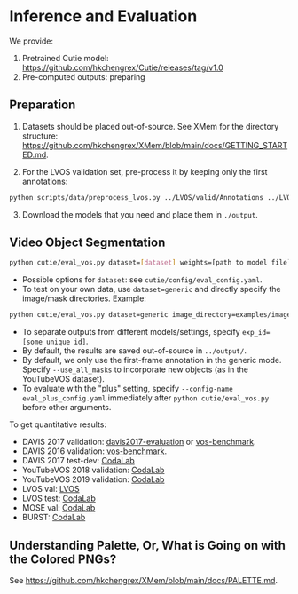 # Inference and Evaluation

We provide:

1. Pretrained Cutie model: <https://github.com/hkchengrex/Cutie/releases/tag/v1.0>
2. Pre-computed outputs: preparing

## Preparation

1. Datasets should be placed out-of-source. See XMem for the directory structure: <https://github.com/hkchengrex/XMem/blob/main/docs/GETTING_STARTED.md>.

2. For the LVOS validation set, pre-process it by keeping only the first annotations:

```bash
python scripts/data/preprocess_lvos.py ../LVOS/valid/Annotations ../LVOS/valid/Annotations_first_only
```

3. Download the models that you need and place them in `./output`.

## Video Object Segmentation

```bash
python cutie/eval_vos.py dataset=[dataset] weights=[path to model file] model=[small/base]
```

- Possible options for `dataset`: see `cutie/config/eval_config.yaml`.
- To test on your own data, use `dataset=generic` and directly specify the image/mask directories. Example:

```bash
python cutie/eval_vos.py dataset=generic image_directory=examples/images mask_directory=examples/masks size=480
```

- To separate outputs from different models/settings, specify `exp_id=[some unique id]`.
- By default, the results are saved out-of-source in `../output/`.
- By default, we only use the first-frame annotation in the generic mode. Specify `--use_all_masks` to incorporate new objects (as in the YouTubeVOS dataset).
- To evaluate with the "plus" setting, specify `--config-name eval_plus_config.yaml` immediately after `python cutie/eval_vos.py` before other arguments.

To get quantitative results:

- DAVIS 2017 validation: [davis2017-evaluation](https://github.com/davisvideochallenge/davis2017-evaluation) or [vos-benchmark](https://github.com/hkchengrex/vos-benchmark).
- DAVIS 2016 validation: [vos-benchmark](https://github.com/hkchengrex/vos-benchmark).
- DAVIS 2017 test-dev: [CodaLab](https://codalab.lisn.upsaclay.fr/competitions/6812)
- YouTubeVOS 2018 validation: [CodaLab](https://codalab.lisn.upsaclay.fr/competitions/7685)
- YouTubeVOS 2019 validation: [CodaLab](https://codalab.lisn.upsaclay.fr/competitions/6066)
- LVOS val: [LVOS](https://github.com/LingyiHongfd/lvos-evaluation)
- LVOS test: [CodaLab](https://codalab.lisn.upsaclay.fr/competitions/8767)
- MOSE val: [CodaLab](https://codalab.lisn.upsaclay.fr/competitions/10703#participate-submit_results)
- BURST: [CodaLab](https://github.com/Ali2500/BURST-benchmark)

## Understanding Palette, Or, What is Going on with the Colored PNGs?

See <https://github.com/hkchengrex/XMem/blob/main/docs/PALETTE.md>.
